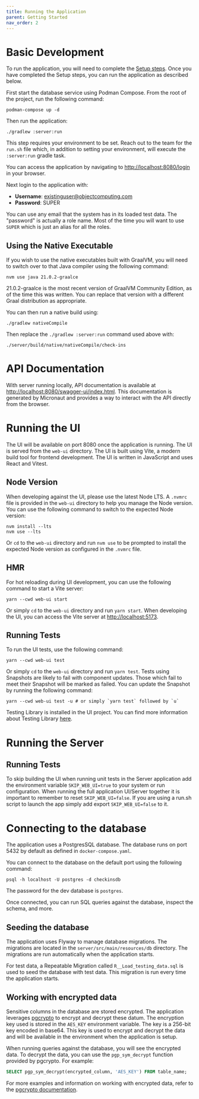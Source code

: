 ```yaml
---
title: Running the Application
parent: Getting Started
nav_order: 2
---
```


# Basic Development

To run the application, you will need to complete the [Setup steps](../setup). Once you have completed the Setup steps, you can run the application as described below.

First start the database service using Podman Compose. From the root of the project, run the following command:

```shell
podman-compose up -d
```

Then run the application:

```shell
./gradlew :server:run
```

This step requires your environment to be set. Reach out to the team for the `run.sh` file which, in addition to setting your environment, will execute the `:server:run` gradle task.

You can access the application by navigating to [http://localhost:8080/login](http://localhost:8080/login) in your browser.

Next login to the application with:

- **Username**: existinguser@objectcomputing.com
- **Password**: SUPER

You can use any email that the system has in its loaded test data. The "password" is actually a role name. Most of the time you will want to use `SUPER` which is just an alias for all the roles.

## Using the Native Executable

If you wish to use the native executables built with GraalVM, you will need to switch over to that Java compiler using the following command:

```shell
nvm use java 21.0.2-graalce
```

21.0.2-graalce is the most recent version of GraalVM Community Edition, as of the time this was written. You can replace that version with a different Graal distribution as appropriate.

You can then run a native build using:

```shell
./gradlew nativeCompile
```

Then replace the `./gradlew :server:run` command used above with:

```shell
./server/build/native/nativeCompile/check-ins
```

# API Documentation

With server running locally, API documentation is available at [http://localhost:8080/swagger-ui/index.html](http://localhost:8080/swagger-ui/index.html). This documentation is generated by Micronaut and provides a way to interact with the API directly from the browser.

# Running the UI

The UI will be available on port 8080 once the application is running. The UI is served from the `web-ui` directory. The UI is built using Vite, a modern build tool for frontend development. The UI is written in JavaScript and uses React and Vitest.

## Node Version

When developing against the UI, please use the latest Node LTS. A `.nvmrc` file is provided in the `web-ui` directory to help you manage the Node version. You can use the following command to switch to the expected Node version:

```shell
nvm install --lts
nvm use --lts
```

Or `cd` to the `web-ui` directory and run `nvm use` to be prompted to install the expected Node version as configured in the `.nvmrc` file.

## HMR

For hot reloading during UI development, you can use the following command to start a Vite server:

```shell
yarn --cwd web-ui start
```

Or simply `cd` to the `web-ui` directory and run `yarn start`. When developing the UI, you can access the Vite server at [http://localhost:5173](http://localhost:5173).

## Running Tests

To run the UI tests, use the following command:

```shell
yarn --cwd web-ui test
```

Or simply `cd` to the `web-ui` directory and run `yarn test`. Tests using Snapshots are likely to fail with component updates. Those which fail to meet their Snapshot will be marked as failed. You can update the Snapshot by running the following command:

```shell
yarn --cwd web-ui test -u # or simply `yarn test` followed by `u`
```

Testing Library is installed in the UI project. You can find more information about Testing Library [here](https://testing-library.com/docs/react-testing-library/intro/).

# Running the Server

## Running Tests

To skip building the UI when running unit tests in the Server application add the environment variable `SKIP_WEB_UI=true` to your system or run configuration.
When running the full application UI/Server together it is important to remember to reset `SKIP_WEB_UI=false`. If you are using a run.sh script to launch the app
simply add export `SKIP_WEB_UI=false` to it.

# Connecting to the database

The application uses a PostgresSQL database. The database runs on port 5432 by default as defined in `docker-compose.yaml`.

You can connect to the database on the default port using the following command:

```shell
psql -h localhost -U postgres -d checkinsdb
```

The password for the dev database is `postgres`.

Once connected, you can run SQL queries against the database, inspect the schema, and more.

## Seeding the database

The application uses Flyway to manage database migrations. The migrations are located in the `server/src/main/resources/db` directory. The migrations are run automatically when the application starts.

For test data, a Repeatable Migration called `R__Load_testing_data.sql` is used to seed the database with test data. This migration is run every time the application starts.

## Working with encrypted data

Sensitive columns in the database are stored encrypted. The application leverages [pgcrypto](https://www.postgresql.org/docs/current/pgcrypto.html) to encrypt and decrypt these datum. The encryption key used is stored in the `AES_KEY` environment variable. The key is a 256-bit key encoded in base64. This key is used to encrypt and decrypt the data and will be available in the environment when the application is setup.

When running queries against the database, you will see the encrypted data. To decrypt the data, you can use the `pgp_sym_decrypt` function provided by pgcrypto. For example:

```sql
SELECT pgp_sym_decrypt(encrypted_column, 'AES_KEY') FROM table_name;
```

For more examples and information on working with encrypted data, refer to the [pgcrypto documentation](https://www.postgresql.org/docs/current/pgcrypto.html).
